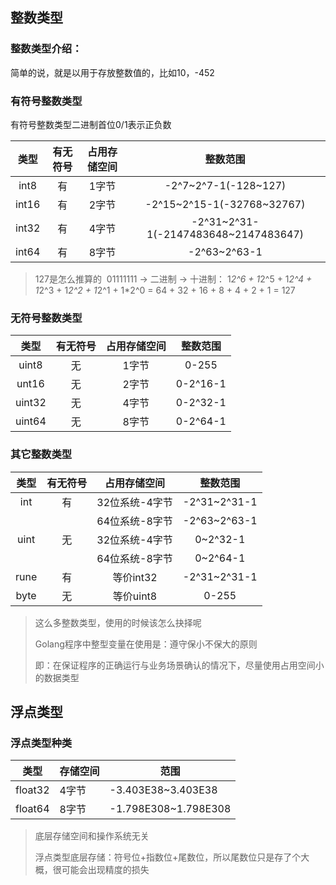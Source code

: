 ## 整数类型

### 整数类型介绍：

简单的说，就是以用于存放整数值的，比如10，-452

### 有符号整数类型

有符号整数类型二进制首位0/1表示正负数

| 类型  | 有无符号 | 占用存储空间 |               整数范围               |
| :---: | :------: | :----------: | :----------------------------------: |
| int8  |    有    |    1字节     |         -2^7~2^7-1(-128~127)         |
| int16 |    有    |    2字节     |      -2^15~2^15-1(-32768~32767)      |
| int32 |    有    |    4字节     | -2^31~2^31-1(-2147483648~2147483647) |
| int64 |    有    |    8字节     |             -2^63~2^63-1             |

>    127是怎么推算的
> ​   01111111 -> 二进制 -> 十进制：
>    1*2^6  +  1*2^5  +  1*2^4  +  1*2^3  +  1*2^2  +  1*2^1  +  1*2^0
> =  64  +   32  +   16  +   8   +   4   +   2   +   1
> =  127

### 无符号整数类型

|  类型  | 有无符号 | 占用存储空间 | 整数范围 |
| :----: | :------: | :----------: | :------: |
| uint8  |    无    |    1字节     |  0-255   |
| unt16  |    无    |    2字节     | 0-2^16-1 |
| uint32 |    无    |    4字节     | 0-2^32-1 |
| uint64 |    无    |    8字节     | 0-2^64-1 |

### 其它整数类型

| 类型  | 有无符号 |  占用存储空间  |   整数范围   |
| :---: | :------: | :------------: | :----------: |
|  int  |    有    | 32位系统-4字节 | -2^31~2^31-1 |
|       |          | 64位系统-8字节 | -2^63~2^63-1 |
| uint  |    无    | 32位系统-4字节 |   0~2^32-1   |
|       |          | 64位系统-8字节 |   0~2^64-1   |
| rune  |    有    |   等价int32    | -2^31~2^31-1 |
| byte  |    无    |   等价uint8    |    0-255     |

> 这么多整数类型，使用的时候该怎么抉择呢
>
> Golang程序中整型变量在使用是：遵守保小不保大的原则
>
> 即：在保证程序的正确运行与业务场景确认的情况下，尽量使用占用空间小的数据类型

## 浮点类型

### 浮点类型种类

| 类型    | 存储空间 | 范围                 |
| ------- | -------- | -------------------- |
| float32 | 4字节    | -3.403E38~3.403E38   |
| float64 | 8字节    | -1.798E308~1.798E308 |

> 底层存储空间和操作系统无关
>
> 浮点类型底层存储：符号位+指数位+尾数位，所以尾数位只是存了个大概，很可能会出现精度的损失